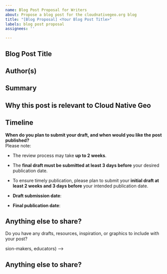 ```yaml
---
name: Blog Post Proposal for Writers
about: Propose a blog post for the cloudnativegeo.org blog
title: "[Blog Proposal] <Your Blog Post Title>"
labels: blog post proposal
assignees: ''

---
```


## Blog Post Title
<!-- Suggest a working title for your blog post -->

## Author(s)
<!-- Your name and affiliation (optional) -->

## Summary
<!-- A short (2–4 sentence) summary of your proposed post -->

## Why this post is relevant to Cloud Native Geo
<!-- Explain how the post connects to the goals or themes of Cloud Native Geospatial, such as community work, tools, standards, or experiences -->

## Timeline

**When do you plan to submit your draft, and when would you like the post published?**  
Please note:
- The review process may take **up to 2 weeks**.
- The **final draft must be submitted at least 3 days before** your desired publication date.
- To ensure timely publication, please plan to submit your **initial draft at least 2 weeks and 3 days before** your intended publication date.

- **Draft submission date**: <!-- e.g., 2025-07-10 -->
- **Final publication date**: <!-- e.g., 2025-07-25 -->


 ## Anything else to share?

Do you have any drafts, resources, inspiration, or graphics to include with your post?  
<!-- Drop links to existing drafts (Google Docs, HackMD, etc.), reference materials, or anything that inspired the post.  
If you have graphics, please upload them directly to this issue or link to them. -->
sion-makers, educators) -->

## Anything else to share?
<!-- Links to any existing drafts, resources, or inspiration for the post -->
